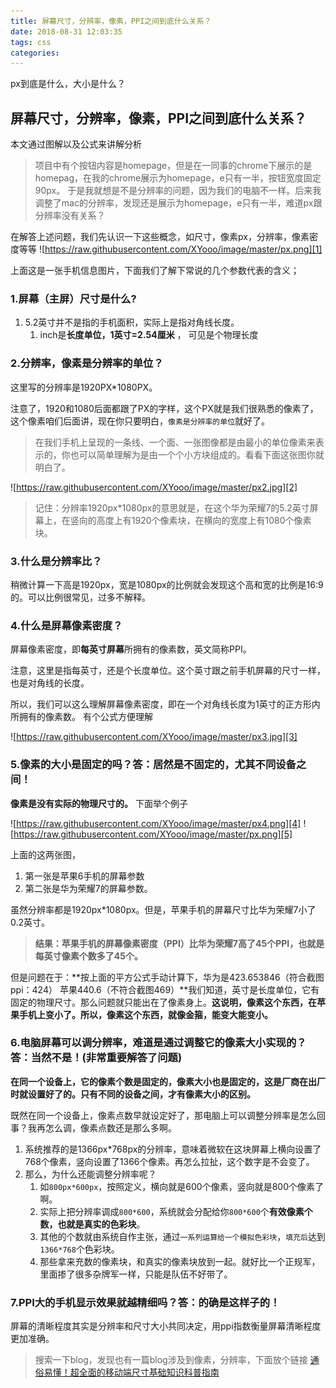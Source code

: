```yaml
---
title: 屏幕尺寸，分辨率，像素，PPI之间到底什么关系？
date: 2018-08-31 12:03:35
tags: css
categories: 
---
```

px到底是什么，大小是什么？
<!-- more -->
## 屏幕尺寸，分辨率，像素，PPI之间到底什么关系？

本文通过图解以及公式来讲解分析

> 项目中有个按钮内容是homepage，但是在一同事的chrome下展示的是homepag，在我的chrome展示为homepage，e只有一半，按钮宽度固定90px。
> 于是我就想是不是分辨率的问题，因为我们的电脑不一样。后来我调整了mac的分辨率，发现还是展示为homepage，e只有一半，难道px跟分辨率没有关系？

在解答上述问题，我们先认识一下这些概念，如尺寸，像素px，分辨率，像素密度等等
![https://raw.githubusercontent.com/XYooo/image/master/px.png][1]

上面这是一张手机信息图片，下面我们了解下常说的几个参数代表的含义；

### 1.屏幕（主屏）尺寸是什么?

1. 5.2英寸并不是指的手机面积，实际上是指对角线长度。
   1. inch是**长度单位，1英寸=2.54厘米** ， 可见是个物理长度

### 2.分辨率，像素是分辨率的单位？
这里写的分辨率是1920PX*1080PX。

注意了，1920和1080后面都跟了PX的字样，这个PX就是我们很熟悉的像素了，这个像素咱们后面讲，现在你只要明白，`像素是分辨率的单位`就好了。

>  在我们手机上呈现的一条线、一个面、一张图像都是由最小的单位像素来表示的，你也可以简单理解为是由一个个小方块组成的。看看下面这张图你就明白了。

![https://raw.githubusercontent.com/XYooo/image/master/px2.jpg][2]

> 记住：分辨率1920px*1080px的意思就是，在这个华为荣耀7的5.2英寸屏幕上，在竖向的高度上有1920个像素块，在横向的宽度上有1080个像素块。


### 3.什么是分辨率比？
稍微计算一下高是1920px，宽是1080px的比例就会发现这个高和宽的比例是16:9的。可以比例很常见，过多不解释。

### 4.什么是屏幕像素密度？

屏幕像素密度，即**每英寸屏幕**所拥有的像素数，英文简称PPI。

注意，这里是指每英寸，还是个长度单位。这个英寸跟之前手机屏幕的尺寸一样，也是对角线的长度。

所以，我们可以这么理解屏幕像素密度，即在一个对角线长度为1英寸的正方形内所拥有的像素数。
有个公式方便理解

![https://raw.githubusercontent.com/XYooo/image/master/px3.jpg][3]


### 5.像素的大小是固定的吗？答：居然是不固定的，尤其不同设备之间！

**像素是没有实际的物理尺寸的。**
下面举个例子

![https://raw.githubusercontent.com/XYooo/image/master/px4.png][4]
![https://raw.githubusercontent.com/XYooo/image/master/px.png][5]


上面的这两张图，
1. 第一张是苹果6手机的屏幕参数
2. 第二张是华为荣耀7的屏幕参数。

虽然分辨率都是1920px*1080px。但是，苹果手机的屏幕尺寸比华为荣耀7小了0.2英寸。

> **结果：苹果手机的屏幕像素密度（PPI）比华为荣耀7高了45个PPI，也就是每英寸像素个数多了45个。** 

但是问题在于：**按上面的平方公式手动计算下，华为是423.653846（符合截图ppi：424） 苹果440.6（不符合截图469）**我们知道，英寸是长度单位，它有固定的物理尺寸。那么问题就只能出在了像素身上。**这说明，像素这个东西，在苹果手机上变小了。所以，像素这个东西，就像金箍，能变大能变小。**


### 6.电脑屏幕可以调分辨率，难道是通过调整它的像素大小实现的？答：当然不是！(非常重要解答了问题)

**在同一个设备上，它的像素个数是固定的，像素大小也是固定的，这是厂商在出厂时就设置好了的。只有不同的设备之间，才有像素大小的区别。**

既然在同一个设备上，像素点数早就设定好了，那电脑上可以调整分辨率是怎么回事？我再怎么调，像素点数还是那么多啊。
1. 系统推荐的是1366px*768px的分辨率，意味着微软在这块屏幕上横向设置了768个像素，竖向设置了1366个像素。再怎么拉扯，这个数字是不会变了。
2. 那么，为什么还能调整分辨率呢？
   1. 如`800px*600px`，按照定义，横向就是600个像素，竖向就是800个像素了啊。
   2. 实际上把分辨率调成`800*600`，系统就会分配给你`800*600`个**有效像素个数，也就是真实的色彩块**。
   3. 其他的个数就由系统自作主张，通过`一系列运算给一个模拟色彩块`，`填充后`达到`1366*768`个色彩块。
   4. 那些拿来充数的像素块，和真实的像素块放到一起。就好比一个正规军，里面掺了很多杂牌军一样，只能是队伍不好带了。

### 7.PPI大的手机显示效果就越精细吗？答：的确是这样子的！
屏幕的清晰程度其实是分辨率和尺寸大小共同决定，用ppi指数衡量屏幕清晰程度更加准确。

> 搜索一下blog，发现也有一篇blog涉及到像素，分辨率，下面放个链接
[通俗易懂！超全面的移动端尺寸基础知识科普指南](https://github.com/iuap-design/blog/issues/75)


  [1]: https://raw.githubusercontent.com/XYooo/image/master/px.png
  [2]: https://raw.githubusercontent.com/XYooo/image/master/px2.jpg
  [3]: https://raw.githubusercontent.com/XYooo/image/master/px3.jpg
  [4]: https://raw.githubusercontent.com/XYooo/image/master/px4.png
  [5]: https://raw.githubusercontent.com/XYooo/image/master/px.png